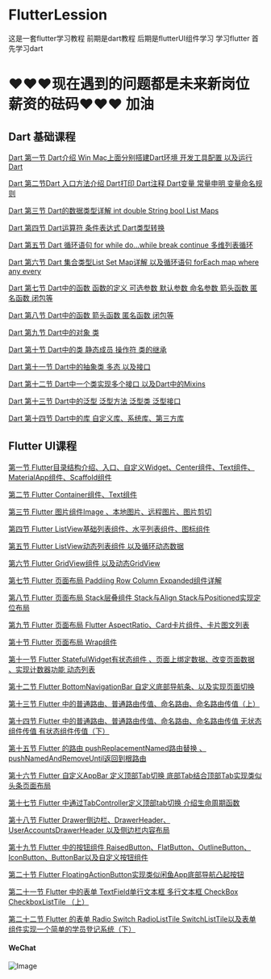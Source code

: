 # FlutterLession
这是一套flutter学习教程 前期是dart教程 后期是flutterUI组件学习
学习flutter 首先学习dart 

<h1>♥♥♥现在遇到的问题都是未来新岗位薪资的砝码♥♥♥ 加油</h1>
<h2>Dart 基础课程</h2>

<a href="https://github.com/wjx1018960145/FlutterLession/tree/master/dart/lession01">Dart 第一节 Dart介绍 Win Mac上面分别搭建Dart环境  开发工具配置 以及运行Dart</a><br>

<a href="https://github.com/wjx1018960145/FlutterLession/tree/master/dart/lession02">Dart 第二节Dart 入口方法介绍 Dart打印 Dart注释  Dart变量 常量申明 变量命名规则</a>

<a href="https://github.com/wjx1018960145/FlutterLession/tree/master/dart/lession03">Dart 第三节 Dart的数据类型详解  int double String bool List Maps</a>

<a href="https://github.com/wjx1018960145/FlutterLession/tree/master/dart/lession04">Dart 第四节 Dart运算符 条件表达式 Dart类型转换</a>

<a href="https://github.com/wjx1018960145/FlutterLession/tree/master/dart/lession05">Dart 第五节 Dart 循环语句 for while do...while  break continue 多维列表循环</a>

<a href="https://github.com/wjx1018960145/FlutterLession/tree/master/dart/lession06">Dart 第六节 Dart 集合类型List Set Map详解 以及循环语句 forEach map where any every</a>

<a href="https://github.com/wjx1018960145/FlutterLession/tree/master/dart/lession07">Dart 第七节 Dart中的函数  函数的定义 可选参数  默认参数  命名参数 箭头函数 匿名函数 闭包等</a>

<a href="https://github.com/wjx1018960145/FlutterLession/tree/master/dart/lession08">Dart 第八节 Dart中的函数  箭头函数 匿名函数 闭包等</a>

<a href="https://github.com/wjx1018960145/FlutterLession/tree/master/dart/lession09">Dart 第九节 Dart中的对象 类</a>

<a href="https://github.com/wjx1018960145/FlutterLession/tree/master/dart/lession10">Dart 第十节 Dart中的类 静态成员 操作符 类的继承</a>

<a href="https://github.com/wjx1018960145/FlutterLession/tree/master/dart/lession11">Dart 第十一节 Dart中的抽象类 多态 以及接口</a>

<a href="https://github.com/wjx1018960145/FlutterLession/tree/master/dart/lession12">Dart 第十二节 Dart中一个类实现多个接口 以及Dart中的Mixins</a>

<a href="https://github.com/wjx1018960145/FlutterLession/tree/master/dart/lession13">Dart 第十三节 Dart中的泛型 泛型方法  泛型类 泛型接口</a>

<a href="https://github.com/wjx1018960145/FlutterLession/tree/master/dart/lession14">Dart 第十四节 Dart中的库 自定义库、系统库、第三方库</a>

<h2>Flutter UI课程</h2>

<a href="https://github.com/wjx1018960145/FlutterLession/tree/master/FlutterUI/lession01" >第一节 Flutter目录结构介绍、入口、自定义Widget、Center组件、Text组件、MaterialApp组件、Scaffold组件</a>

<a href="https://github.com/wjx1018960145/FlutterLession/tree/master/FlutterUI/lession02" >第二节 Flutter Container组件、Text组件</a>

<a href="https://github.com/wjx1018960145/FlutterLession/tree/master/FlutterUI/lession03" >第三节 Flutter 图片组件Image 、本地图片、远程图片、图片剪切</a>

<a href="https://github.com/wjx1018960145/FlutterLession/tree/master/FlutterUI/lession04" >第四节 Flutter ListView基础列表组件、水平列表组件、图标组件</a>

<a href="https://github.com/wjx1018960145/FlutterLession/tree/master/FlutterUI/lession05" >第五节 Flutter ListView动态列表组件 以及循环动态数据</a>

<a href="https://github.com/wjx1018960145/FlutterLession/tree/master/FlutterUI/lession06" >第六节 Flutter GridView组件 以及动态GridView</a>

<a href="https://github.com/wjx1018960145/FlutterLession/tree/master/FlutterUI/lession07" >第七节 Flutter 页面布局 Paddiing Row Column Expanded组件详解</a>

<a href="https://github.com/wjx1018960145/FlutterLession/tree/master/FlutterUI/lession08" >第八节 Flutter 页面布局 Stack层叠组件 Stack与Align  Stack与Positioned实现定位布局</a>

<a href="https://github.com/wjx1018960145/FlutterLession/tree/master/FlutterUI/lession09" >第九节 Flutter 页面布局 Flutter AspectRatio、Card卡片组件、卡片图文列表</a>

<a href="https://github.com/wjx1018960145/FlutterLession/tree/master/FlutterUI/lession10" >第十节 Flutter  页面布局 Wrap组件</a>

<a href="https://github.com/wjx1018960145/FlutterLession/tree/master/FlutterUI/lession11" >第十一节 Flutter StatefulWidget有状态组件 、页面上绑定数据、改变页面数据 、实现计数器功能 动态列表</a>

<a href="https://github.com/wjx1018960145/FlutterLession/tree/master/FlutterUI/lession12" >第十二节 Flutter BottomNavigationBar 自定义底部导航条、以及实现页面切换</a>

<a href="https://github.com/wjx1018960145/FlutterLession/tree/master/FlutterUI/lession13" >第十三节 Flutter 中的普通路由、普通路由传值、命名路由、命名路由传值（上）</a>

<a href="https://github.com/wjx1018960145/FlutterLession/tree/master/FlutterUI/lession14" >第十四节 Flutter 中的普通路由、普通路由传值、命名路由、命名路由传值  无状态组件传值  有状态组件传值（下）</a>

<a href="https://github.com/wjx1018960145/FlutterLession/tree/master/FlutterUI/lession15" >第十五节 Flutter 的路由 pushReplacementNamed路由替换 、pushNamedAndRemoveUntil返回到根路由</a>

<a href="https://github.com/wjx1018960145/FlutterLession/tree/master/FlutterUI/lession16" >第十六节 Flutter 自定义AppBar 定义顶部Tab切换  底部Tab结合顶部Tab实现类似头条页面布局</a>

<a href="https://github.com/wjx1018960145/FlutterLession/tree/master/FlutterUI/lession17" >第十七节 Flutter 中通过TabController定义顶部tab切换 介绍生命周期函数</a>

<a href="https://github.com/wjx1018960145/FlutterLession/tree/master/FlutterUI/lession18" >第十八节 Flutter Drawer侧边栏、DrawerHeader、 UserAccountsDrawerHeader 以及侧边栏内容布局</a>

<a href="https://github.com/wjx1018960145/FlutterLession/tree/master/FlutterUI/lession19" >第十九节 Flutter 中的按钮组件 RaisedButton、FlatButton、OutlineButton、IconButton、ButtonBar以及自定义按钮组件</a>

<a href="https://github.com/wjx1018960145/FlutterLession/tree/master/FlutterUI/lession20" >第二十节 Flutter FloatingActionButton实现类似闲鱼App底部导航凸起按钮</a>

<a href="https://github.com/wjx1018960145/FlutterLession/tree/master/FlutterUI/lession21" >第二十一节 Flutter 中的表单 TextField单行文本框 多行文本框 CheckBox CheckboxListTile （上）</a>

<a href="https://github.com/wjx1018960145/FlutterLession/tree/master/FlutterUI/lession22" >第二十二节 Flutter 的表单 Radio Switch RadioListTile SwitchListTile以及表单组件实现一个简单的学员登记系统（下）</a>

<h4>WeChat</h4>

![Image](https://github.com/wjx1018960145/FlutterLession/blob/master/images/WechatIMG246.png)

